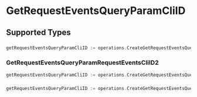 # GetRequestEventsQueryParamCliID


## Supported Types

### 

```go
getRequestEventsQueryParamCliID := operations.CreateGetRequestEventsQueryParamCliIDStr(string{/* values here */})
```

### GetRequestEventsQueryParamRequestEventsCliID2

```go
getRequestEventsQueryParamCliID := operations.CreateGetRequestEventsQueryParamCliIDGetRequestEventsQueryParamRequestEventsCliID2(operations.GetRequestEventsQueryParamRequestEventsCliID2{/* values here */})
```

### 

```go
getRequestEventsQueryParamCliID := operations.CreateGetRequestEventsQueryParamCliIDArrayOfstr([]string{/* values here */})
```

